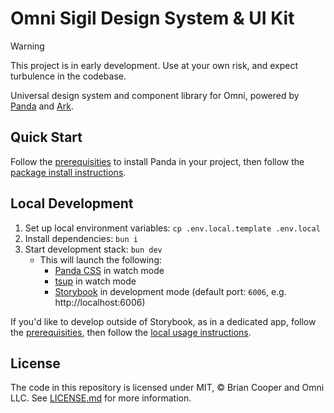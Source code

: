 # Omni Sigil Design System & UI Kit

> [!WARNING]
> This project is in early development. Use at your own risk, and expect turbulence in the codebase.

Universal design system and component library for Omni, powered by [Panda](https://panda-css.com/) and [Ark](https://ark-ui.com/).

## Quick Start

Follow the [prerequisities](docs/usage.md#prerequisites) to install Panda in your project, then follow the [package install instructions](docs/usage.md#from-published-package).

## Local Development

1. Set up local environment variables: `cp .env.local.template .env.local`
2. Install dependencies: `bun i`
3. Start development stack: `bun dev`
   - This will launch the following:
     - [Panda CSS](https://panda-css.com/) in watch mode
     - [tsup](https://tsup.egoist.dev/) in watch mode
     - [Storybook](https://storybook.js.org/) in development mode (default port: `6006`, e.g. http://localhost:6006)

If you'd like to develop outside of Storybook, as in a dedicated app, follow the [prerequisities](docs/usage.md#prerequisites), then follow the [local usage instructions](docs/usage.md#local).

## License

The code in this repository is licensed under MIT, &copy; Brian Cooper and Omni LLC. See <a href="LICENSE.md">LICENSE.md</a> for more information.

